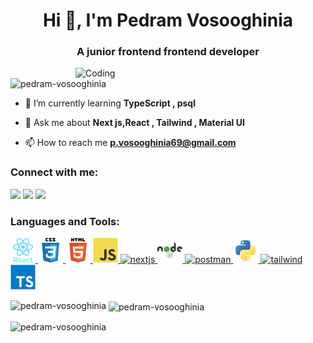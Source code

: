 <h1 align="center">Hi 👋, I'm Pedram Vosooghinia</h1>
<h3 align="center">A junior frontend frontend developer</h3>
<img align="right" alt="Coding" width="400" src="https://media1.giphy.com/media/qgQUggAC3Pfv687qPC/giphy.gif?cid=ecf05e4752nwy9in28lhdkgp4usqbmtc62orr3bwhzf85468&rid=giphy.gif&ct=g">
<p align="left"> 
<img src="https://komarev.com/ghpvc/?username=pedram-vosooghinia&label=Profile%20views&color=0e75b6&style=flat" alt="pedram-vosooghinia" /> </p>

- 🌱 I’m currently learning **TypeScript , psql**

- 💬 Ask me about **Next js,React , Tailwind , Material UI**

- 📫 How to reach me **p.vosooghinia69@gmail.com**

<h3 align="left">Connect with me:</h3>
<p align="center">
 
  <a href="https://t.me/@Vosooooooghi"><img
      src="https://img.shields.io/badge/-Telegram-2CA5E0?style=for-the-badge&labelColor=f4f4f4&logo=telegram&logoColor=D14836&link=https://t.me/Vosooooooghi/"></a>
  <a href="p.vosooghinia69@gmail.com"><img
      src="https://img.shields.io/badge/-Gmail-D14836?style=for-the-badge&labelColor=f4f4f4&logo=gmail&logoColor=D14836&link=mailto:p.vosooghinia69@gmail@gmail.com/"></a>
  <a href="https://https://www.linkedin.com/in/pedram-vosooghinia-1b2418a0/"><img
      src="https://img.shields.io/badge/LinkedIn-0077B5?style=for-the-badge&labelColor=f4f4f4&logo=linkedin&logoColor=0077B5&link=https://www.linkedin.com/in/erfan-malakouti/"></a>


<h3 align="left">Languages and Tools:</h3>
<p align="left">
   <a href="https://reactjs.org/" target="_blank" rel="noreferrer">
     <img src="https://raw.githubusercontent.com/devicons/devicon/master/icons/react/react-original-wordmark.svg" alt="react" width="40" height="40"/> 
    </a>

  
   <a href="https://www.w3schools.com/css/" target="_blank" rel="noreferrer">
   <img src="https://raw.githubusercontent.com/devicons/devicon/master/icons/css3/css3-original-wordmark.svg" alt="css3" width="40" height="40"/>
   </a> 
    <a href="https://www.w3.org/html/" target="_blank" rel="noreferrer"> 
    <img src="https://raw.githubusercontent.com/devicons/devicon/master/icons/html5/html5-original-wordmark.svg" alt="html5" width="40" height="40"/>
     </a>
    <a href="https://developer.mozilla.org/en-US/docs/Web/JavaScript" target="_blank" rel="noreferrer">
    <img src="https://raw.githubusercontent.com/devicons/devicon/master/icons/javascript/javascript-original.svg" alt="javascript" width="40" height="40"/> 
   </a>
        <a href="https://nextjs.org/" target="_blank" rel="noreferrer">
      <img src="https://cdn.worldvectorlogo.com/logos/nextjs-2.svg" alt="nextjs" width="40" height="40"/>
     </a>
     <a href="https://nodejs.org" target="_blank" rel="noreferrer">
     <img src="https://raw.githubusercontent.com/devicons/devicon/master/icons/nodejs/nodejs-original-wordmark.svg" alt="nodejs" width="40" height="40"/>
     </a> 
    <a href="https://postman.com" target="_blank" rel="noreferrer"> 
    <img src="https://www.vectorlogo.zone/logos/getpostman/getpostman-icon.svg" alt="postman" width="40" height="40"/>
     </a>
     <a href="https://www.python.org" target="_blank" rel="noreferrer"> 
    <img src="https://raw.githubusercontent.com/devicons/devicon/master/icons/python/python-original.svg" alt="python" width="40" height="40"/>
       <a href="https://tailwindcss.com/" target="_blank" rel="noreferrer">
     <img src="https://www.vectorlogo.zone/logos/tailwindcss/tailwindcss-icon.svg" alt="tailwind" width="40" height="40"/> 
    </a> 
    <a href="https://www.typescriptlang.org/" target="_blank" rel="noreferrer"> 
    <img src="https://raw.githubusercontent.com/devicons/devicon/master/icons/typescript/typescript-original.svg" alt="typescript" width="40" height="40"/> 
    </a>
     </p>
 

<p><img align="left" src="https://github-readme-stats.vercel.app/api/top-langs?username=pedram-vosooghinia&show_icons=true&locale=en&layout=compact" alt="pedram-vosooghinia" /></p>

<p>&nbsp;<img align="center" src="https://github-readme-stats.vercel.app/api?username=pedram-vosooghinia&show_icons=true&locale=en" alt="pedram-vosooghinia" /></p>

<p><img align="center" src="https://github-readme-streak-stats.herokuapp.com/?user=pedram-vosooghinia" alt="pedram-vosooghinia" /></p>
